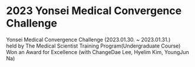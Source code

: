 # 2023 Yonsei Medical Convergence Challenge
Yonsei Medical Convergence Challenge (2023.01.30. ~ 2023.01.31.)<br/>
held by The Medical Scientist Training Program(Undergraduate Course)<br/>
Won an Award for Excellence (with ChangeDae Lee, Hyelim Kim, YoungJun Na)
